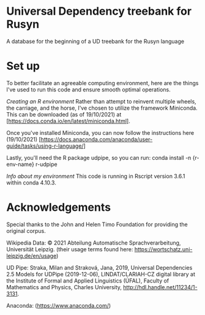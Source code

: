 # Universal Dependency treebank for Rusyn
A database for the beginning of a UD treebank for the Rusyn language

# Set up
To better facilitate an agreeable computing environment, here are the
things I've used to run this code and ensure smooth optimal operations.

*Creating an R environment*
Rather than attempt to reinvent multiple wheels, the carriage, and the horse,
I've chosen to utilize the framework Miniconda. This can be downloaded (as of
19/10/2021) at [https://docs.conda.io/en/latest/miniconda.html].

Once you've installed Miniconda, you can now follow the instructions here
(19/10/2021) [https://docs.anaconda.com/anaconda/user-guide/tasks/using-r-language/]

Lastly, you'll need the R package udpipe, so you can run:
conda install -n {r-env-name} r-udpipe

*Info about my environment*
This code is running in Rscript version 3.6.1 within conda 4.10.3.


# Acknowledgements
Special thanks to the John and Helen Timo Foundation for providing the original corpus.

Wikipedia Data: © 2021 Abteilung Automatische Sprachverarbeitung, Universität Leipzig.
(their usage terms found here: https://wortschatz.uni-leipzig.de/en/usage)

UD Pipe: Straka, Milan and Straková, Jana, 2019, Universal Dependencies 2.5 Models for UDPipe (2019-12-06), LINDAT/CLARIAH-CZ digital library at the Institute of Formal and Applied Linguistics (ÚFAL), Faculty of Mathematics and Physics, Charles University, http://hdl.handle.net/11234/1-3131.

Anaconda: (https://www.anaconda.com/)
